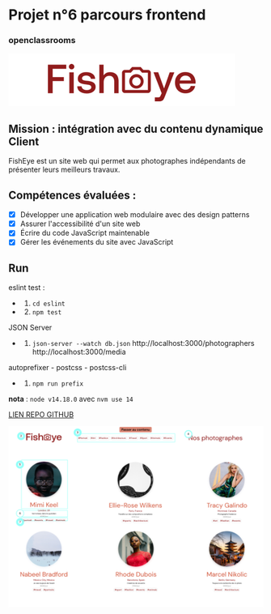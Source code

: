 # Projet n°6 parcours frontend

### openclassrooms

![Logo](./assets/logo.png)

## Mission : intégration avec du contenu dynamique Client

FishEye est un site web qui permet aux photographes indépendants de présenter leurs meilleurs travaux.

## Compétences évaluées :

- [x] Développer une application web modulaire avec des design patterns
- [x] Assurer l'accessibilité d'un site web
- [x] Écrire du code JavaScript maintenable
- [x] Gérer les événements du site avec JavaScript

## Run

eslint test :

- 1. `cd eslint`
- 2. `npm test`

JSON Server

- 1. `json-server --watch db.json`
     http://localhost:3000/photographers
     http://localhost:3000/media

autoprefixer - postcss - postcss-cli

- 1. `npm run prefix`

**nota** : `node v14.18.0` avec `nvm use 14`

[LIEN REPO GITHUB](https://github.com/git504/Git504_01102021_FishEye)

![Logo](./assets/teaser.png)
